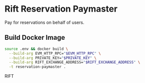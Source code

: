 # Rift Reservation Paymaster
Pay for reservations on behalf of users.

## Build Docker Image 
```bash
source .env && docker build \
  --build-arg EVM_HTTP_RPC="$EVM_HTTP_RPC" \
  --build-arg PRIVATE_KEY="$PRIVATE_KEY" \
  --build-arg RIFT_EXCHANGE_ADDRESS="$RIFT_EXCHANGE_ADDRESS" \
  -t reservation-paymaster .
```
RIFT

